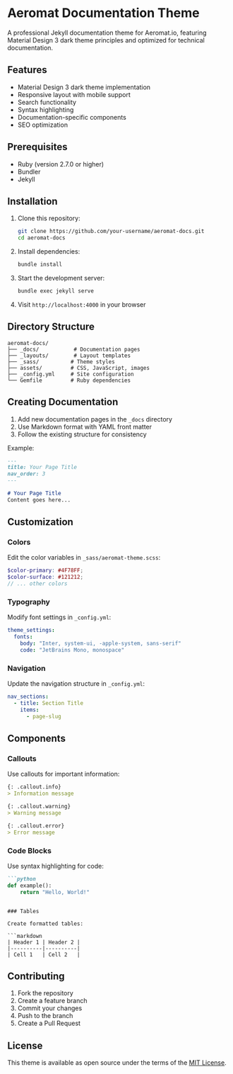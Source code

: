 # Aeromat Documentation Theme

A professional Jekyll documentation theme for Aeromat.io, featuring Material Design 3 dark theme principles and optimized for technical documentation.

## Features

- Material Design 3 dark theme implementation
- Responsive layout with mobile support
- Search functionality
- Syntax highlighting
- Documentation-specific components
- SEO optimization

## Prerequisites

- Ruby (version 2.7.0 or higher)
- Bundler
- Jekyll

## Installation

1. Clone this repository:
   ```bash
   git clone https://github.com/your-username/aeromat-docs.git
   cd aeromat-docs
   ```

2. Install dependencies:
   ```bash
   bundle install
   ```

3. Start the development server:
   ```bash
   bundle exec jekyll serve
   ```

4. Visit `http://localhost:4000` in your browser

## Directory Structure

```
aeromat-docs/
├── _docs/           # Documentation pages
├── _layouts/        # Layout templates
├── _sass/          # Theme styles
├── assets/         # CSS, JavaScript, images
├── _config.yml     # Site configuration
└── Gemfile         # Ruby dependencies
```

## Creating Documentation

1. Add new documentation pages in the `_docs` directory
2. Use Markdown format with YAML front matter
3. Follow the existing structure for consistency

Example:
```markdown
---
title: Your Page Title
nav_order: 3
---

# Your Page Title
Content goes here...
```

## Customization

### Colors

Edit the color variables in `_sass/aeromat-theme.scss`:

```scss
$color-primary: #4F78FF;
$color-surface: #121212;
// ... other colors
```

### Typography

Modify font settings in `_config.yml`:

```yaml
theme_settings:
  fonts:
    body: "Inter, system-ui, -apple-system, sans-serif"
    code: "JetBrains Mono, monospace"
```

### Navigation

Update the navigation structure in `_config.yml`:

```yaml
nav_sections:
  - title: Section Title
    items:
      - page-slug
```

## Components

### Callouts

Use callouts for important information:

```markdown
{: .callout.info}
> Information message

{: .callout.warning}
> Warning message

{: .callout.error}
> Error message
```

### Code Blocks

Use syntax highlighting for code:

```markdown
```python
def example():
    return "Hello, World!"
```
```

### Tables

Create formatted tables:

```markdown
| Header 1 | Header 2 |
|----------|----------|
| Cell 1   | Cell 2   |
```

## Contributing

1. Fork the repository
2. Create a feature branch
3. Commit your changes
4. Push to the branch
5. Create a Pull Request

## License

This theme is available as open source under the terms of the [MIT License](LICENSE). 